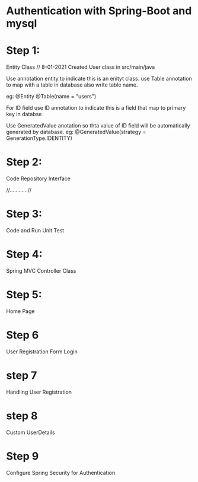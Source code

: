 # Authentication with Spring-Boot and mysql
 

# Step 1:
Entity Class // 8-01-2021
Created User class in src/main/java 

Use annotation entity to indicate this is an enityt class.
use Table annotation to map with a table in database also write table name. 

eg: @Entity
    @Table(name = "users")

For ID field use ID annotation to indicate this is a field that map to primary key in databse

Use GeneratedValue anotation so thta value of ID field will be automatically generated by database. 
eg: @GeneratedValue(strategy = GenerationType.IDENTITY)

# Step 2:
Code Repository Interface

//............//

# Step 3:
Code and Run Unit Test

# Step 4:
Spring MVC Controller Class

# Step 5:
Home Page

# Step 6
User Registration Form
Login
# step 7
Handling User Registration

# step 8
Custom UserDetails

# Step 9
Configure Spring Security for Authentication 
